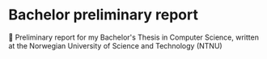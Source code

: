 # Bachelor preliminary report
:page_facing_up: Preliminary report for my Bachelor's Thesis in Computer Science, written at the Norwegian University of Science and Technology (NTNU)
